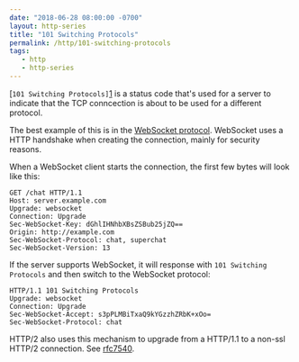 ```yaml
---
date: "2018-06-28 08:00:00 -0700"
layout: http-series
title: "101 Switching Protocols"
permalink: /http/101-switching-protocols
tags:
   - http
   - http-series
---
```


[`101 Switching Protocols]`[1] is a status code that's used for a server to
indicate that the TCP conncection is about to be used for a different
protocol.

The best example of this is in the [WebSocket protocol][2]. WebSocket uses
a HTTP handshake when creating the connection, mainly for security reasons.

When a WebSocket client starts the connection, the first few bytes will
look like this:

```http
GET /chat HTTP/1.1
Host: server.example.com
Upgrade: websocket
Connection: Upgrade
Sec-WebSocket-Key: dGhlIHNhbXBsZSBub25jZQ==
Origin: http://example.com
Sec-WebSocket-Protocol: chat, superchat
Sec-WebSocket-Version: 13
```

If the server supports WebSocket, it will response with
`101 Switching Protocols` and then switch to the WebSocket protocol:

```http
HTTP/1.1 101 Switching Protocols
Upgrade: websocket
Connection: Upgrade
Sec-WebSocket-Accept: s3pPLMBiTxaQ9kYGzzhZRbK+xOo=
Sec-WebSocket-Protocol: chat
```

HTTP/2 also uses this mechanism to upgrade from a HTTP/1.1 to a non-ssl
HTTP/2 connection. See [rfc7540][3].

[1]: https://tools.ietf.org/html/rfc7231#section-6.2.2
[2]: https://tools.ietf.org/html/rfc6455#section-1.2
[3]: https://tools.ietf.org/html/rfc7540#section-3.2
